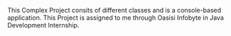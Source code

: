 This Complex Project consits of different classes and is a console-based application.
This Project is assigned to me through Oasisi Infobyte in Java Development Internship. 

